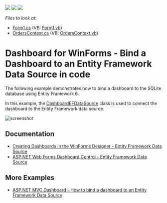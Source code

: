 <!-- default badges list -->
![](https://img.shields.io/endpoint?url=https://codecentral.devexpress.com/api/v1/VersionRange/128580869/19.1.2%2B)
[![](https://img.shields.io/badge/Open_in_DevExpress_Support_Center-FF7200?style=flat-square&logo=DevExpress&logoColor=white)](https://supportcenter.devexpress.com/ticket/details/T213415)
[![](https://img.shields.io/badge/📖_How_to_use_DevExpress_Examples-e9f6fc?style=flat-square)](https://docs.devexpress.com/GeneralInformation/403183)
<!-- default badges end -->
<!-- default file list -->
*Files to look at*:

* [Form1.cs](./CS/Dashboard_EntityFramework/Form1.cs) (VB: [Form1.vb](./VB/Dashboard_EntityFramework/Form1.vb))
* [OrdersContext.cs](./CS/Dashboard_EntityFramework/OrdersContext.cs) (VB: [OrdersContext.vb](./VB/Dashboard_EntityFramework/OrdersContext.vb))
<!-- default file list end -->
# Dashboard for WinForms - Bind a Dashboard to an Entity Framework Data Source in code

The following example demonstrates how to bind a dashboard to the SQLite database using Entity Framework 6.

In this example, the [DashboardEFDataSource](https://docs.devexpress.com/Dashboard/DevExpress.DashboardCommon.DashboardEFDataSource) class is used to connect the dashboard to the Entity Framework data source.

![screenshot](images/screenshot.png)

## Documentation

* [Creating Dashboards in the WinForms Designer - Entity Framework Data Source](https://docs.devexpress.com/Dashboard/113909)
* [ASP.NET Web Forms Dashboard Control - Entity Framework Data Source](https://docs.devexpress.com/Dashboard/117074)

## More Examples


* [ASP.NET MVC Dashboard - How to bind a dashboard to an Entity Framework Data Source](https://github.com/DevExpress-Examples/aspnet-mvc-dashboard-how-to-bind-a-dashboard-to-an-entity-framework-data-source-t551381)
